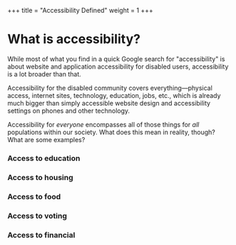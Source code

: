 +++
title = "Accessibility Defined"
weight = 1
+++

# What is accessibility?

While most of what you find in a quick Google search for "accessibility" is about website and application accessibility for disabled users, accessibility is a lot broader than that.

Accessibility for the disabled community covers everything—physical access, internet sites, technology, education, jobs, etc., which is already much bigger than simply accessible website design and accessibility settings on phones and other technology.

Accessibility for *everyone* encompasses all of those things for *all* populations within our society. What does this mean in reality, though? What are some examples?

### Access to education 

### Access to housing

### Access to food

### Access to voting

### Access to financial  
